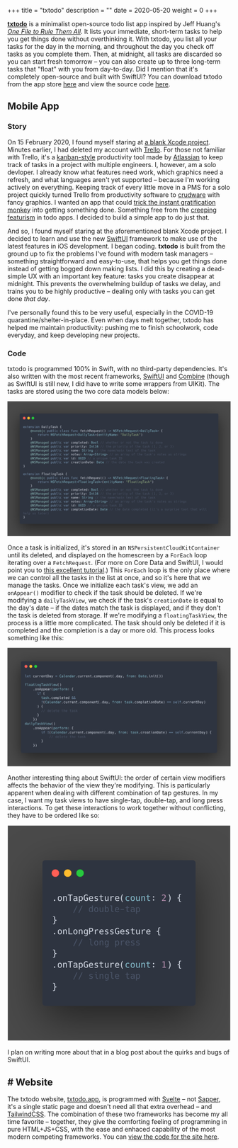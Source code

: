 +++
title = "txtodo"
description = ""
date = 2020-05-20
weight = 0
+++

[**txtodo**][txtodo] is a minimalist open-source todo list app inspired by Jeff Huang's [*One File to Rule Them All*][one-file-to-rule-them-all]. It lists your immediate,
short-term tasks to help you get things done without overthinking it. With txtodo, you list all your tasks for the day in the morning, and throughout the day you check off tasks
as you complete them. Then, at midnight, all tasks are discarded so you can start fresh tomorrow – you can also create up to three long-term tasks that "float" with you from
day-to-day. Did I mention that it's completely open-source and built with SwiftUI? You can download txtodo from the app store [here][txtodo-store] and view the source code
[here][txtodo-src].

<!-- more -->

## Mobile App
### Story
On 15 February 2020, I found myself staring at [a blank Xcode project][empty-project]. Minutes earlier, I had deleted my account with [Trello][trello]. For those not familiar
with Trello, it's a [kanban-style][kanban] productivity tool made by [Atlassian][atlassian] to keep track of tasks in a project with multiple engineers. I, however, am a solo
devloper. I already know what features need work, which graphics need a refresh, and what languages aren't yet supported – because I'm working actively on everything. Keeping
track of every little move in a PMS for a solo project quickly turned Trello from productivity software to [crudware][crud] with fancy graphics. I wanted an app that could
[trick the instant gratification monkey][ted-talk] into getting something done. Something free from the [creeping featurism][featurism] in todo apps. I decided to build a simple
app to do just that.

And so, I found myself staring at the aforementioned blank Xcode project. I decided to learn and use the new [SwiftUI][swiftui] framework to make use of the latest features in
iOS development. I began coding. **txtodo** is built from the ground up to fix the problems I've found with modern task managers – something straightforward and easy-to-use,
that helps you get things done instead of getting bogged down making lists. I did this by creating a dead-simple UX with an important key feature: tasks you create disappear at
midnight. This prevents the overwhelming buildup of tasks we delay, and trains you to be highly productive – dealing only with tasks you can get done *that day*.

I've personally found this to be very useful, especially in the COVID-19 quarantine/shelter-in-place. Even when days melt together, txtodo has helped me maintain productivity:
pushing me to finish schoolwork, code everyday, and keep developing new projects.

### Code
txtodo is programmed 100% in Swift, with no third-party dependencies. It's also written with the most recent frameworks, [SwiftUI][swiftui] and [Combine][combine] (though as
SwiftUI is still new, I did have to write some wrappers from UIKit). The tasks are stored using the two core data models below:

![core data models][core-data-models]

Once a task is initialized, it's stored in an `NSPersistentCloudKitContainer` until its deleted, and displayed on the homescreen by a `ForEach` loop iterating over a
`FetchRequest`. (For more on Core Data and SwiftUI, I would point you to [this excellent tutorial][core-data-tutorial].) This `ForEach` loop is the only place where we can
control all the tasks in the list at once, and so it's here that we manage the tasks. Once we initialize each task's view, we add an `onAppear()` modifier to check if the task
should be deleted. If we're modifying a `dailyTaskView`, we check if the task's `creationDate` is equal to the day's date – if the dates match the task is displayed, and if they
don't the task is deleted from storage. If we're modifying a `floatingTaskView`, the process is a little more complicated. The task should only be deleted if it is completed and
the completion is a day or more old. This process looks something like this:

![task deletion modifiers][task-deletion-modifiers]

Another interesting thing about SwiftUI: the order of certain view modifiers affects the behavior of the view they're modifying. This is particularly apparent when dealing with
different combination of tap gestures. In my case, I want my task views to have single-tap, double-tap, and long press interactions. To get these interactions to work together
without conflicting, they have to be ordered like so:

![order of tap modifiers][ordering-modifiers]

I plan on writing more about that in a blog post about the quirks and bugs of SwiftUI.

## # Website
The txtodo website, [txtodo.app][txtodo], is programmed with [Svelte][svelte] – not [Sapper][sapper], it's a single static page and doesn't need all that extra overhead – and
[TailwindCSS][tailwind]. The combination of these two frameworks has become my all time favorite – together, they give the comforting feeling of programming in pure HTML+JS+CSS,
with the ease and enhaced capability of the most modern competing frameworks. You can [view the code for the site here][site-src].

[txtodo]: https://txtodo.app/
[one-file-to-rule-them-all]: https://jeffhuang.com/productivity_text_file/
[txtodo-store]: https://apps.apple.com/us/app/txtodo/id1504609185
[txtodo-src]: https://github.com/FIGBERT/txtodo
[empty-project]: https://github.com/FIGBERT/txtodo/commit/1b3ef45d5b22cae7ce533286a6a966f600dab3b0
[trello]: https://trello.com/
[kanban]: https://en.wikipedia.org/wiki/Kanban
[atlassian]: https://www.atlassian.com/
[crud]: http://catb.org/jargon/html/C/crudware.html
[ted-talk]: https://www.youtube.com/watch?v=arj7oStGLkU
[featurism]: http://www.catb.org/jargon/html/C/creeping-featurism.html
[swiftui]: https://developer.apple.com/xcode/swiftui/
[combine]: https://developer.apple.com/documentation/combine
[core-data-models]: core-data-structs.png
[core-data-tutorial]: https://www.hackingwithswift.com/quick-start/swiftui/introduction-to-using-core-data-with-swiftui
[task-deletion-modifiers]: manage-task-deletion.png 
[ordering-modifiers]: tap-modifiers-order.png
[svelte]: https://svelte.dev/
[sapper]: https://sapper.svelte.dev/
[tailwind]: https://tailwindcss.com/
[site-src]: https://github.com/FIGBERT/txtodo.app

